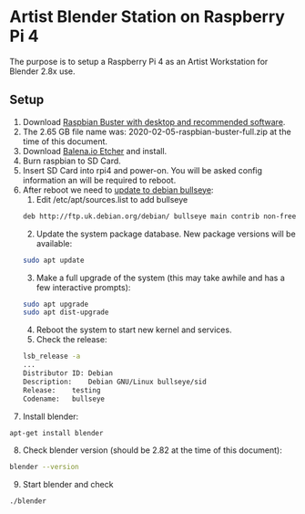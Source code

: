 # Artist Blender Station on Raspberry Pi 4
The purpose is to setup a Raspberry Pi 4 as an Artist Workstation for Blender 2.8x use.

## Setup
1. Download [Raspbian Buster with desktop and recommended software](https://www.raspberrypi.org/downloads/raspbian/).
2. The 2.65 GB file name was: 2020-02-05-raspbian-buster-full.zip at the time of this document.
3. Download [Balena.io Etcher](https://github.com/balena-io/etcher) and install.
4. Burn raspbian to SD Card.
5. Insert SD Card into rpi4 and power-on.  You will be asked config information an will be required to reboot.
6. After reboot we need to [update to debian bullseye](https://ultra-technology.org/linux_for_beginners/from-buster-to-bullseye-debian/):
    1. Edit /etc/apt/sources.list to add bullseye
    ```bash
    deb http://ftp.uk.debian.org/debian/ bullseye main contrib non-free
    ```
    2. Update the system package database. New package versions will be available:
    ```bash
    sudo apt update
    ```
    3. Make a full upgrade of the system (this may take awhile and has a few interactive prompts):
    ```bash
    sudo apt upgrade
    sudo apt dist-upgrade
    ```
    4. Reboot the system to start new kernel and services.
    5. Check the release:
    ```bash
    lsb_release -a
    ...
    Distributor ID:	Debian
    Description:	Debian GNU/Linux bullseye/sid
    Release:	testing
    Codename:	bullseye
    ```
7. Install blender:
```bash
apt-get install blender
```
8. Check blender version (should be 2.82 at the time of this document):
```bash
blender --version
```
9. Start blender and check
```bash
./blender
```
